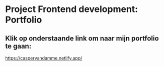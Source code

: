 # Project Frontend development: Portfolio

## Klik op onderstaande link om naar mijn portfolio te gaan:

https://caspervandamme.netlify.app/
